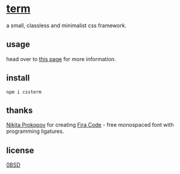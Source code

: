 # [term](https://term.sany.one)
a small, classless and minimalist css framework.

## usage
head over to [this page](https://term.sany.one/usage) for more information.

## install
`npm i cssterm`

## thanks
[Nikita Prokopov](https://github.com/tonsky) for creating [Fira Code](https://github.com/tonsky/FiraCode) - free monospaced font with programming ligatures.

## license
[0BSD](LICENSE)
